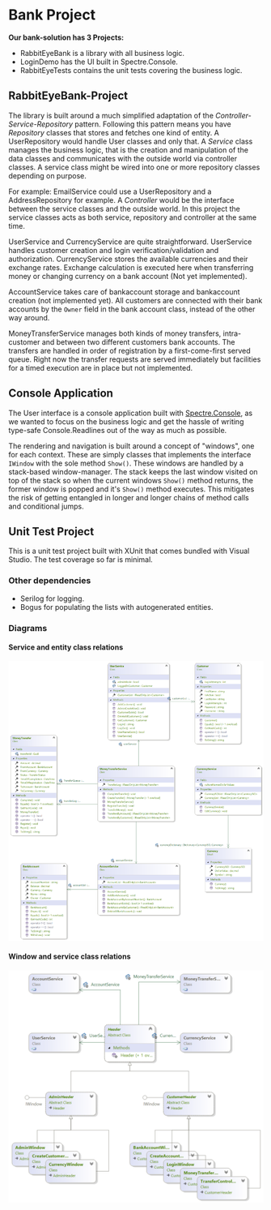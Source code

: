 # Bank Project

**Our bank-solution has 3 Projects:**
- RabbitEyeBank is a library with all business logic.
- LoginDemo has the UI built in Spectre.Console.
- RabbitEyeTests contains the unit tests covering the business logic.

## RabbitEyeBank-Project

The library is built around a much simplified adaptation of the _Controller-Service-Repository_ pattern. Following this pattern means you have _Repository_ classes that stores and fetches one kind of entity. A UserRepository would handle User classes and only that. A _Service_ class manages the business logic, that is the creation and manipulation of the data classes and communicates with the outside world via controller classes. A service class might be wired into one or more repository classes depending on purpose. 

For example: EmailService could use a UserRepository and a AddressRepository for example. A _Controller_ would be the interface between the service classes and the outside world.
In this project the service classes acts as both service, repository and controller at the same time.

UserService and CurrencyService are quite straightforward. UserService handles customer creation and login verification/validation and authorization. CurrencyService stores the available currencies and their exchange rates. Exchange calculation is executed here when transferring money or changing currency on a bank account (Not yet implemented).

AccountService takes care of bankaccount storage and bankaccount creation (not implemented yet).
All customers are connected with their bank accounts by the `Owner` field in the bank account class, instead of the other way around.

MoneyTransferService manages both kinds of money transfers, intra-customer and between two different customers bank accounts. The transfers are handled in order of registration by a first-come-first served queue. Right now the transfer requests are served immediately but facilities for a timed execution are in place but not implemented.

## Console Application

The User interface is a console application built with [Spectre.Console](https://spectreconsole.net/), as we wanted to focus on the business logic and get the hassle of writing type-safe Console.Readlines out of the way as much as possible.

The rendering and navigation is built around a concept of "windows", one for each context. These are simply classes that implements the interface `IWindow` with the sole method `Show()`. These windows are handled by a stack-based window-manager. The stack keeps the last window visited on top of the stack so when the current windows `Show()` method returns, the former window is popped and it's `Show()` method executes. This mitigates the risk of getting entangled in longer and longer chains of method calls and conditional jumps.

## Unit Test Project

This is a unit test project built with XUnit that comes bundled with Visual Studio. The test coverage so far is minimal.

### Other dependencies
- Serilog for logging.
- Bogus for populating the lists with autogenerated entities.

### Diagrams

#### Service and entity class relations
![Image of service and entity classes](Services_and_Entities.png)

#### Window and service class relations
![Image of window and service classes](Windows_and_Services.png)
